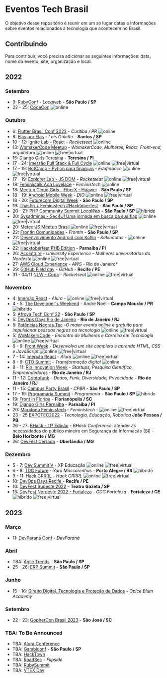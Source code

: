 # Eventos Tech Brasil

O objetivo desse repositório é reunir em um só lugar datas e informações sobre eventos relacionados à tecnologia que acontecem no Brasil.

## Contribuindo

Para contribuir, você precisa adicionar as seguintes informações: data, nome do evento, site, organização e local.

## 2022

### Setembro

* 9: [RubyConf](https://www.rubyconf.com.br/) - *Locaweb* - **São Paulo / SP**
* 22 - 25: [CodeCon](https://www.codecon.dev/) ![online](https://img.shields.io/static/v1?label=&message=online&color=green)

### Outubro

* 6: [Flutter Brasil Conf 2022](https://gdg.community.dev/events/details/google-gdg-curitiba-presents-flutter-brasil-conf-2022/) - *Curitiba / PR* ![online](https://img.shields.io/static/v1?label=&message=online&color=green)
* 8: [Elas por Elas](https://www.sympla.com.br/evento/elas-por-elas/1709612?lang=PT) - *Lais Galetto* - **Santos / SP**
* 10 - 12: [Ignite Lab - React](https://lp.rocketseat.com.br/inscricao/ignite-lab) - *Rocketseat* ![online](https://img.shields.io/static/v1?label=&message=online&color=green)
* 13: [WomakerCode Meetup](https://www.youtube.com/watch?v=sIg9KJk-jOY) - *WomakerCode, Mulheres, React, Front-end, arquitetura* ![online](https://img.shields.io/static/v1?label=&message=online&color=green)  ![free|virtual](https://img.shields.io/static/v1?label=&message=free|virtual&color=lightblue)
* 15: [Django Girls Teresina](https://djangogirls.org/en/teresina/) - **Teresina / PI**
* 17 - 24: [Imersão Full Stack & Full Cycle](https://imersao.fullcycle.com.br) ![online](https://img.shields.io/static/v1?label=&message=online&color=green) ![free|virtual](https://img.shields.io/static/v1?label=&message=free|virtual&color=lightblue)
* 17 - 19: [BotCamp - Pyhon para finanças](https://lp.edufinance.com.br/botcamp/?fbclid=IwAR0YnpT1if5q9NMOFs-DluwWEEdEKPc7-e_GzZCuH3EgJkdMCsNJ5EPtHO0) - *Edufinance* ![online](https://img.shields.io/static/v1?label=&message=online&color=green) ![free|virtual](https://img.shields.io/static/v1?label=&message=free|virtual&color=lightblue)
* 17 - 19: [Explorer Lab - JS DOM](https://explorer-lab.rocketseat.com.br/convite/antonio-10126) - *Rocketseat* ![online](https://img.shields.io/static/v1?label=&message=online&color=green) ![free|virtual](https://img.shields.io/static/v1?label=&message=free|virtual&color=lightblue)
* 18: [Feministalk Ada Lovelace](https://www.twitch.tv/morgannadev) - *Feministech* ![online](https://img.shields.io/static/v1?label=&message=online&color=green)
* 18: [Meetup Cloud Girls - FiberX - Huawei](https://www.eventbrite.com.br/e/cloud-girls-presencial-fiberx-huawei-tickets-432490519787) - **São Paulo / SP**
* 18 - 19: [Android Mobile Week](https://lp.dio.me/ds-android-mobile-week/) - *DIO* ![online](https://img.shields.io/static/v1?label=&message=online&color=green) ![free|virtual](https://img.shields.io/static/v1?label=&message=free|virtual&color=lightblue)
* 18 - 20: [Futurecom Digital Week](https://www.futurecom.com.br/pt/home.html) - **São Paulo / SP**
* 19: [Thasfin + Feministech #Hacktoberfest](https://www.meetup.com/pt-BR/thasfin/events/288750105/) - **São Paulo / SP**
* 20 - 21: [PHP Community Summit](https://php.locaweb.com.br/) *LocaWeb* - **São Paulo / SP** ![híbrido](https://img.shields.io/static/v1?label=&message=h%C3%ADbrido&color=blue)
* 20: [Sysadminas -  Sec4U! Uma jornada em busca da sua flag](https://www.meetup.com/pt-BR/sysadminas/events/288562412/) ![online](https://img.shields.io/static/v1?label=&message=online&color=green) ![free|virtual](https://img.shields.io/static/v1?label=&message=free|virtual&color=lightblue)
* 20: [MeteorJS Meetup Brasil](https://www.meetup.com/pt-BR/meteor-brasil/) ![online](https://img.shields.io/static/v1?label=&message=online&color=green) ![free|virtual](https://img.shields.io/static/v1?label=&message=free|virtual&color=lightblue)
* 22: [FrontIn Comunidades](https://www.sympla.com.br/evento/frontin-comunidades-2022/1713603) - *FrontIn* - **São Paulo / SP**
* 22: [Desenvolvimento Android com Kotlin](https://kotlinautas.dev/evento/) - *Kotlinautas* - ![online](https://img.shields.io/static/v1?label=&message=online&color=green) ![free|virtual](https://img.shields.io/static/v1?label=&message=free|virtual&color=lightblue)
* 22: [Hacktoberfest PHB Edition](https://gdg.community.dev/events/details/google-gdg-parnaiba-presents-hacktoberfest-phb-edition/) - **Parnaíba / PI**
* 26: [Accenture](https://flows.beamery.com/accenture/mulheres-universitarias-do-nordeste-br-3v5fbgbj_/0) - *University Experience – Mulheres universitárias do Nordeste* ![online](https://img.shields.io/static/v1?label=&message=online&color=green) ![free|virtual](https://img.shields.io/static/v1?label=&message=free|virtual&color=lightblue)
* 27: [AWS Cloud Experience](https://pages.awscloud.com/LATAM-field-OE-Cloud-Experience-2022-reg-event.html) - *AWS* - Rio de Janeiro*
* 29: [GitHub Field day](https://githubfieldday.com/brazil2022/) - *GitHub* - **Recife / PE**
* 31 - 04/11 [NLW - Copa](https://nlw.rocketseat.com.br/convite/antonio-2475) - *Rocketseat* ![online](https://img.shields.io/static/v1?label=&message=online&color=green) ![free|virtual](https://img.shields.io/static/v1?label=&message=free|virtual&color=lightblue)

### Novembro

* 4: [Imersão React](https://www.youtube.com/watch?v=35jb4FeQSe4) - *Alura* - ![online](https://img.shields.io/static/v1?label=&message=online&color=green) ![free|virtual](https://img.shields.io/static/v1?label=&message=free|virtual&color=lightblue)
* 4 - 5: [The Developer's Weekend](https://weekend.developerslife.tech/) - Andre Noel - **Campo Mourão / PR** ![híbrido](https://img.shields.io/static/v1?label=&message=h%C3%ADbrido&color=blue)
* 5: [Afroya Tech Conf 22](https://www.afroyatechconf.com.br/) - **São Paulo / SP**
* 5: [DevOps Days Rio de Janeiro](https://devopsdays.org/events/2022-rio-de-janeiro/welcome/) - **Rio de Janeiro / RJ**
* 5: [Potências Negras Tec](https://vrlps.co/0v4skjl/cp) -*O maior evento online e gratuito para impulsionar pessoas negras na tecnologia* ![online](https://img.shields.io/static/v1?label=&message=online&color=green) ![free|virtual](https://img.shields.io/static/v1?label=&message=free|virtual&color=lightblue)
* 5: [WoMakersCode](https://womakerscode.org/encontro) - *Encontro de Mulheres e Carreira em Tecnologia* ![online](https://img.shields.io/static/v1?label=&message=online&color=green) ![free|virtual](https://img.shields.io/static/v1?label=&message=free|virtual&color=lightblue)
* 6 - 9: [Front Week](https://materiais.horadecodar.com.br/front-week?fbclid=IwAR1T_X10F2sAJV3-W4nCC5cydK7PdmzJAlzoUmexeSoU7XmjEQXTrwYxC-E) - *Desenvolva um site completo e aprenda HTML, CSS e JavaScript* ![online](https://img.shields.io/static/v1?label=&message=online&color=green) ![free|virtual](https://img.shields.io/static/v1?label=&message=free|virtual&color=lightblue)
* 7 - 14: [Imersão React](https://www.alura.com.br/imersao-react?bid=RAMOBWJ) - *Alura* ![online](https://img.shields.io/static/v1?label=&message=online&color=green) ![free|virtual](https://img.shields.io/static/v1?label=&message=free|virtual&color=lightblue)
* 8 - 9: [CTO Summit](https://ctosummit.com.br/) - *Transformação digital* ![online](https://img.shields.io/static/v1?label=&message=online&color=green)
* 8 - 11: [Rio Innovation Week](https://rioinnovationweek.com.br/) - *Startups, Pesquisa Cientifica, Empreendedores* - **Rio de Janeiro / RJ**
* 11 - 12: [Criptofunk](https://criptofunk.org/2022-2/) - *Dados, Funk, Diversidade, Privacidade* - **Rio de Janeiro / RJ**
* 11 - 15: [Campus Party Brasil](https://brasil.campus-party.org/) - *CPBR* - **São Paulo / SP**
* 17 - 19: [Programaria Summit](https://vamosjuntes.programaria.org/summit2022) - *Programaria* - **São Paulo / SP** ![híbrido](https://img.shields.io/static/v1?label=&message=h%C3%ADbrido&color=blue)
* 19: [Front in Floripa](https://frontin.floripa.br/) - **Florianópolis / SC**
* 19: [Django Girls Parnaíba](https://djangogirls.org/en/parnaiba/) - **Parnaíba / PI**
* 20: [Maratona Feministech](https://feministech.github.io/) - *Feministech* - ![online](https://img.shields.io/static/v1?label=&message=online&color=green) ![free|virtual](https://img.shields.io/static/v1?label=&message=free|virtual&color=lightblue)
* 23 - 25 [EXPOTEC2022](https://www.expotec.org.br/2022/) - *Tecnologia, Educação, Robotica*  **João Pessoa / PB**
* 26 - 27: [BHack - 11ª Edição](https://www.bhack.com.br/) - *BHack Conference*: atender às necessidades do público mineiro em Segurança da Informação (SI) - **Belo Horizonte / MG**
* 26: [DevFest Cerrado](https://devfestcerrado.com.br/) - **Uberlândia / MG**
### Dezembro

* 5 - 7: [Dev Summit V](https://www.xpeducacao.com.br/evento/dev-summit) - XP Educação ![online](https://img.shields.io/static/v1?label=&message=online&color=green) ![free|virtual](https://img.shields.io/static/v1?label=&message=free|virtual&color=lightblue)
* 6 - 8: [TDC Future](https://thedevconf.com/tdc/2022/future/) - *Yara Mascarenhas* - **Porto Alegre / RS** ![híbrido](https://img.shields.io/static/v1?label=&message=h%C3%ADbrido&color=blue)
* 9 - 11: [Hack GRRRL](https://hackgrrrl.com/) - _Hack GRRRL_ ![online](https://img.shields.io/static/v1?label=&message=online&color=green) ![free|virtual](https://img.shields.io/static/v1?label=&message=free|virtual&color=lightblue)
* 10: [DevOps Days Recife ](https://devopsdays.org/events/2022-recife/welcome/) - **Recife / PE** 
* 10: [DevFest Sudeste 2022](https://gdg.community.dev/events/details/google-gdg-sao-paulo-presents-devfest-sudeste-2022/) - **Teatro Gazeta / SP**
* 13: [DevFest Nordeste 2022 - Fortaleza](https://gdg.community.dev/events/details/google-gdg-fortaleza-presents-devfest-nordeste-2022/) - *GDG Fortaleza* - **Fortaleza / CE**  ![híbrido](https://img.shields.io/static/v1?label=&message=h%C3%ADbrido&color=blue) ![free|virtual](https://img.shields.io/static/v1?label=&message=free|virtual&color=lightblue)


## 2023

### Março

* 11: [DevParaná Conf](https://www.devparana.org/) - *DevParaná*

### Abril

* TBA: [Agile Trends](https://agiletrendsbr.com/) - **São Paulo / SP**
* 25 - 26: [ERP Summit](https://www.erpsummit.com.br/) - **São Paulo / SP**

### Junho

* 15 - 16: [Direito Digital, Tecnologia e Proteção de Dados](https://cddtpd.com.br) - *Opice Blum Academy*

### Setembro

* 22 - 23: [GopherCon Brasil 2023](https://www.sympla.com.br/evento/gophercon-brasil-2023/1733229?lang=PT) - **São José / SC**

### TBA: To Be Announced

* TBA: [Alura Conference](https://www.devleaders.com.br/)
* TBA: [Gambiconf](https://gambiconf.dev/) - **São Paulo / SP**
* TBA: [HackTown](https://hacktown.com.br/)
* TBA: [RoadSec](https://www.roadsec.com.br/) - *Flipside*
* TBA: [RubySummit](https://ruby.com.br/)
* TBA: [VTEX Day](https://vtexday.vtex.com/)
